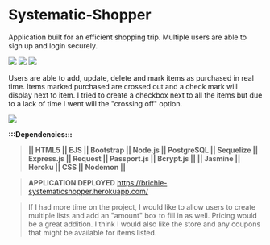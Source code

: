 # Systematic-Shopper

Application built for an efficient shopping trip. Multiple users are able to sign up and login securely.

<img src="https://user-images.githubusercontent.com/38385789/55898983-99707d00-5b78-11e9-9b1c-b9c219188f5b.png">
<img src="https://user-images.githubusercontent.com/38385789/55899197-14399800-5b79-11e9-9afb-d0a6511edb08.png">
<img src="https://user-images.githubusercontent.com/38385789/55899120-e94f4400-5b78-11e9-9e82-07e9ed6ff0fb.png">


Users are able to add, update, delete and mark items as purchased in real time. Items marked purchased are crossed out and a check mark will display next to item. I tried to create a checkbox next to all the items but due to a lack of time I went will the "crossing off" option.  

<img src="https://user-images.githubusercontent.com/38385789/55899563-f7ea2b00-5b79-11e9-87b6-0fad85182c1a.png">

**:::Dependencies:::**

> **|| HTML5 || EJS || Bootstrap || Node.js || PostgreSQL || Sequelize || Express.js || Request || Passport.js || Bcrypt.js || || Jasmine || Heroku || CSS || Nodemon ||**

> **APPLICATION DEPLOYED**
https://brichie-systematicshopper.herokuapp.com/

>If I had more time on the project, I would like to allow users to create multiple lists and add an "amount" box to fill in as well.  Pricing would be a great addition. I think I would also like the store and any coupons that might be available for items listed.  
